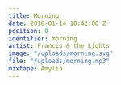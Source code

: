 ```yaml
---
title: Morning
date: 2018-01-14 10:42:00 Z
position: 0
identifier: morning
artist: Francis & the Lights
image: "/uploads/morning.svg"
file: "/uploads/morning.mp3"
mixtape: Amylia
---
```

